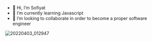 - 👋 Hi, I’m Sofiyat
- 🌱 I’m currently learning Javascript
- 💞️ I’m looking to collaborate in order to become a proper software engineer

<!---
Sofiyat1/Sofiyat1 is a ✨ special ✨ repository because its `README.md` (this file) appears on your GitHub profile.
You can click the Preview link to take a look at your changes.
--->
![20220403_012947](https://user-images.githubusercontent.com/94489227/170317736-e4a014a8-bb58-4454-83c4-648bd5c5e8ce.jpg)

